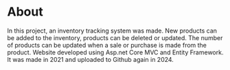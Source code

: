 # About
In this project, an inventory tracking system was made. New products can be added to the inventory, products can be deleted or updated. The number of products can be updated when a sale or purchase is made from the product. Website developed using Asp.net Core MVC and Entity Framework. It was made in 2021 and uploaded to Github again in 2024.
